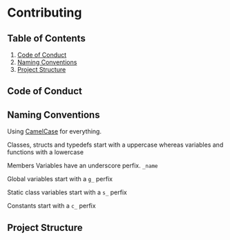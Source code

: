 # Contributing

## Table of Contents

1. [Code of Conduct](##code-of-conduct)
2. [Naming Conventions](##naming-conventions)
3. [Project Structure](##project-structure)

## Code of Conduct

## Naming Conventions

Using [CamelCase](https://pt.wikipedia.org/wiki/CamelCase) for everything.

Classes, structs and typedefs start with a uppercase whereas variables and functions with a lowercase

Members Variables have an underscore perfix. `_name`

Global variables start with a `g_` perfix

Static class variables start with a `s_` perfix

Constants start with a `c_` perfix

## Project Structure
